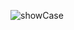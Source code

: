 ![showCase](https://github.com/vipin-2023/showcase-weesell-project/assets/109500059/2ea32b27-3e29-4ee8-9941-bb778f63ea3f)

